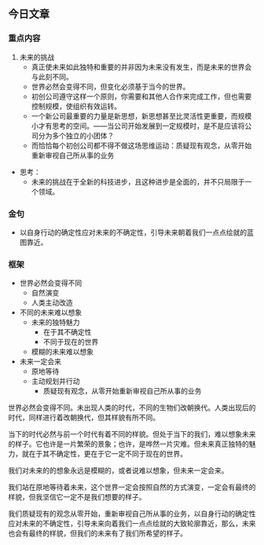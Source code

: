 ## 今日文章

### 重点内容

1. 未来的挑战
	- 真正使未来如此独特和重要的并非因为未来没有发生，而是未来的世界会与此刻不同。
	- 世界必然会变得不同，但变化必须基于当今的世界。
	- 初创公司遵守这样一个原则，你需要和其他人合作来完成工作，但也需要控制规模，使组织有效运转。
	- 一个新公司最重要的力量是新思想，新思想甚至比灵活性更重要，而规模小才有思考的空间。——当公司开始发展到一定规模时，是不是应该将公司分为多个独立的小团体？
	- 而恰恰每个初创公司都不得不做这场思维运动：质疑现有观念，从零开始重新审视自己所从事的业务

- 思考：
	- 未来的挑战在于全新的科技进步，且这种进步是全面的，并不只局限于一个领域。

### 金句

- 以自身行动的确定性应对未来的不确定性，引导未来朝着我们一点点绘就的蓝图靠近。

### 框架

- 世界必然会变得不同
	- 自然演变
	- 人类主动改造
- 不同的未来难以想象
	- 未来的独特魅力
		- 在于其不确定性
		- 不同于现在的世界
	- 模糊的未来难以想象
- 未来一定会来
	- 原地等待
	- 主动规划并行动
		- 质疑现有观念，从零开始重新审视自己所从事的业务


世界必然会变得不同。未出现人类的时代，不同的生物们改朝换代。人类出现后的时代，同样进行着改朝换代，但其样貌有所不同。

当下的时代必然与前一个时代有着不同的样貌。但处于当下的我们，难以想象未来的样子。它也许是一片繁荣的景象；也许，是哗然一片灾难。但未来真正独特的魅力，就在于其不确定性，更在于它一定不同于现在的世界。

我们对未来的的想象永远是模糊的，或者说难以想象，但未来一定会来。

我们站在原地等待着未来，这个世界一定会按照自然的方式演变，一定会有最终的样貌，但我坚信它一定不是我们想要的样子。

我们质疑现有的观念从零开始，重新审视自己所从事的业务，以自身行动的确定性应对未来的不确定性，引导未来向着我们一点点绘就的大致轮廓靠近，那么，未来也会有最终的样貌，但我们的未来有了我们所希望的样子。